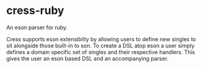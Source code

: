 cress-ruby
=======

An eson parser for ruby.

Cress supports eson extensibilty by allowing users to define new singles to sit alongside those built-in to son. To create a DSL atop eson a user simply defines a domain specific set of singles and their respective handlers. This gives the user an eson based DSL and an accompanying parser.
